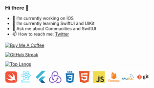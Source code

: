 ### Hi there 👋

- 🔭 I’m currently working on İOS
- 🌱 I’m currently learning SwiftUI and UIKit
- 💬 Ask me about Communities and SwiftUI
- 📫 How to reach me: <a href="https://twitter.com/melih_gkmen">Twitter</a>


<a href="https://www.buymeacoffee.com/melihgkmen" target="_blank"><img src="https://cdn.buymeacoffee.com/buttons/default-orange.png" alt="Buy Me A Coffee" height="41" width="174"></a>

[![GitHub Streak](http://github-readme-streak-stats.herokuapp.com?user=melihgkmen&theme=dark&background=000000)](https://git.io/streak-stats)

[![Top Langs](https://github-readme-stats.vercel.app/api/top-langs/?username=melihgkmen&layout=compact&theme=vision-friendly-dark)](https://github.com/anuraghazra/github-readme-stats)

<div>
  <img src="https://github.com/devicons/devicon/blob/master/icons/swift/swift-original.svg" title="Swift" alt="Swift" width="40" height="40"/>&nbsp;
  <img src="https://github.com/devicons/devicon/blob/master/icons/react/react-original-wordmark.svg" title="React" alt="React" width="40" height="40"/>&nbsp;
  <img src="https://github.com/devicons/devicon/blob/master/icons/flutter/flutter-original.svg" title="Flutter" alt="Flutter" width="40" height="40"/>&nbsp;
  <img src="https://github.com/devicons/devicon/blob/master/icons/redux/redux-original.svg" title="Redux" alt="Redux " width="40" height="40"/>&nbsp;
  <img src="https://github.com/devicons/devicon/blob/master/icons/css3/css3-plain-wordmark.svg"  title="CSS3" alt="CSS" width="40" height="40"/>&nbsp;
  <img src="https://github.com/devicons/devicon/blob/master/icons/html5/html5-original.svg" title="HTML5" alt="HTML" width="40" height="40"/>&nbsp;
  <img src="https://github.com/devicons/devicon/blob/master/icons/javascript/javascript-original.svg" title="JavaScript" alt="JavaScript" width="40" height="40"/>&nbsp;
  <img src="https://github.com/devicons/devicon/blob/master/icons/firebase/firebase-plain-wordmark.svg" title="Firebase" alt="Firebase" width="40" height="40"/>&nbsp;
  <img src="https://github.com/devicons/devicon/blob/master/icons/mysql/mysql-original-wordmark.svg" title="MySQL"  alt="MySQL" width="40" height="40"/>&nbsp;
  <img src="https://github.com/devicons/devicon/blob/master/icons/git/git-original-wordmark.svg" title="Git" **alt="Git" width="40" height="40"/>
</div>
</br>

